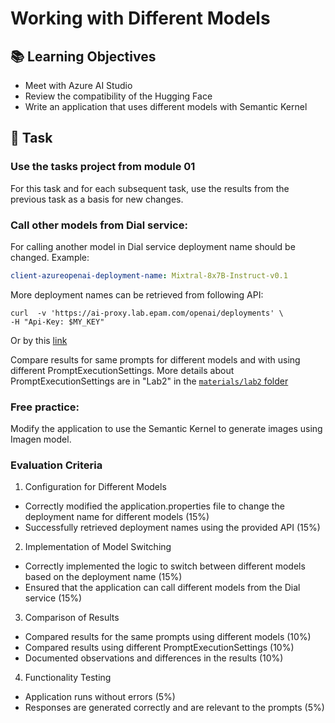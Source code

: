 
# Working with Different Models

## 📚 Learning Objectives
- Meet with Azure AI Studio
- Review the compatibility of the Hugging Face
- Write an application that uses different models with Semantic Kernel

## 📑 Task

### Use the tasks project from module 01
For this task and for each subsequent task, use the results from the previous task as a basis for new changes.

### Call other models from Dial service:
For calling another model in Dial service deployment name should be changed. Example:

```yaml
client-azureopenai-deployment-name: Mixtral-8x7B-Instruct-v0.1
```

More deployment names can be retrieved from following API:

```shell
curl  -v 'https://ai-proxy.lab.epam.com/openai/deployments' \
-H "Api-Key: $MY_KEY"
```

Or by this [link](https://docs.epam-rail.com/supported-models)

Compare results for same prompts for different models and with using different PromptExecutionSettings. More details about PromptExecutionSettings are in  "Lab2" in the [`materials/lab2` folder](https://git.epam.com/epm-cdp/global-java-foundation-program/java-courses/-/tree/main/gen-ai-bootcamp/materials/02-promt-engineering)

### Free practice:
Modify the application to use the Semantic Kernel to generate images using Imagen model.

### Evaluation Criteria
1. Configuration for Different Models
- Correctly modified the application.properties file to change the deployment name for different models (15%)
- Successfully retrieved deployment names using the provided API (15%)

2. Implementation of Model Switching
- Correctly implemented the logic to switch between different models based on the deployment name (15%)
- Ensured that the application can call different models from the Dial service (15%)

3. Comparison of Results
- Compared results for the same prompts using different models (10%)
- Compared results using different PromptExecutionSettings (10%)
- Documented observations and differences in the results (10%)

4. Functionality Testing
- Application runs without errors (5%)
- Responses are generated correctly and are relevant to the prompts (5%)